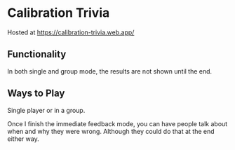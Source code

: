 # Calibration Trivia

Hosted at https://calibration-trivia.web.app/

## Functionality

In both single and group mode, the results are not shown until the end.

## Ways to Play

Single player or in a group.

Once I finish the immediate feedback mode, you can have people talk about when and why they were wrong. Although they could do that at the end either way.
